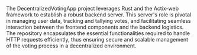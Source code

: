 The DecentralizedVotingApp project leverages Rust and the Actix-web framework to establish a robust backend server. This server's role is pivotal in managing user data, tracking and tallying votes, and facilitating seamless interaction between the frontend components and the backend logistics. The repository encapsulates the essential functionalities required to handle HTTP requests efficiently, thus ensuring secure and scalable management of the voting process in a decentralized environment.